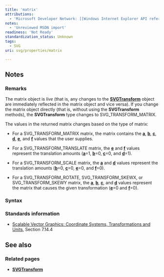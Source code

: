 ```yaml
---
title: 'matrix'
attributions:
  - 'Microsoft Developer Network: [[Windows Internet Explorer API reference](http://msdn.microsoft.com/en-us/library/ie/hh828809%28v=vs.85%29.aspx) Article]'
notes:
  - 'Unreviewed MSDN import'
readiness: 'Not Ready'
standardization_status: Unknown
tags:
  - SVG
uri: svg/properties/matrix

---
```

## Notes

### Remarks

The matrix object is *live* (that is, any changes to the [**SVGTransform**](/svg/objects/SVGTransform) object are immediately reflected in the matrix object and vice versa). If you change the matrix object directly (that is, without using the **SVGTransform** methods), the **SVGTransform** type changes to SVG\_TRANSFORM\_MATRIX.

The values in the returned matrix changes based on the type of matrix:

-   For a SVG\_TRANSFORM\_MATRIX matrix, the matrix contains the [**a**](/svg/properties/a), [**b**](/svg/properties/b), [**c**](/svg/properties/c), [**d**](/svg/properties/d), [**e**](/svg/properties/e), and [**f**](/svg/properties/f) values that the user supplies.

-   For a SVG\_TRANSFORM\_TRANSLATE matrix, the [**e**](/svg/properties/e) and [**f**](/svg/properties/f) values represent the translation amounts ([**a**](/svg/properties/a)=1, [**b**](/svg/properties/b)=0, [**c**](/svg/properties/c)=0, and [**d**](/svg/properties/d)=1).

-   For a SVG\_TRANSFORM\_SCALE matrix, the [**a**](/svg/properties/a) and [**d**](/svg/properties/d) values represent the translation amounts ([**b**](/svg/properties/b)=0, [**c**](/svg/properties/c)=0, [**e**](/svg/properties/e)=0, and [**f**](/svg/properties/f)=0).

-   For a SVG\_TRANSFORM\_ROTATE, SVG\_TRANSFORM\_SKEWX, or SVG\_TRANSFORM\_SKEWY matrix, the [**a**](/svg/properties/a), [**b**](/svg/properties/b), [**c**](/svg/properties/c), and [**d**](/svg/properties/d) values represent the matrix that causes the given transformation ([**e**](/svg/properties/e)=0 and [**f**](/svg/properties/f)=0).

### Syntax

### Standards information

-   [Scalable Vector Graphics: Coordinate Systems, Transformations and Units](http://go.microsoft.com/fwlink/p/?linkid=204735), Section 7.14.4

## See also

### Related pages

-   [**SVGTransform**](/svg/objects/SVGTransform)
